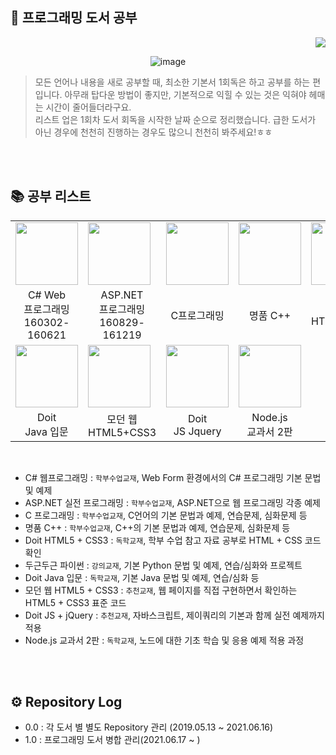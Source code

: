 ## 📖 프로그래밍 도서 공부
<div align="right"><a href="https://hits.seeyoufarm.com"/><img src="https://hits.seeyoufarm.com/api/count/incr/badge.svg?url=https://github.com/eona1301/Learn-Programming-Book"/></a></div>
<div align="center">

![image](https://user-images.githubusercontent.com/45550607/122675545-df273680-d214-11eb-9ac2-14560f4fca2d.png)

</div>

> 모든 언어나 내용을 새로 공부할 때, 최소한 기본서 1회독은 하고 공부를 하는 편입니다. 아무래 탑다운 방법이 좋지만, 기본적으로 익힐 수 있는 것은 익혀야 헤매는 시간이 줄어들더라구요.<br>
> 리스트 업은 1회차 도서 회독을 시작한 날짜 순으로 정리했습니다. 급한 도서가 아닌 경우에 천천히 진행하는 경우도 많으니 천천히 봐주세요!ㅎㅎ

<br>
<br>

## 📚 공부 리스트
<table align="center">
  <tr>
    <td><img src="https://blogfiles.pstatic.net/MjAyMTA2MjBfMTIy/MDAxNjI0MTk1NjMyNDU3.eL_eXEEXVVrtqCXfMEGzpYt0N3IC0tDi-34Zd1SnkLUg.NFCV0nKFlI_ZtNJfgLcBf0mBl622uzyYHmuwpwL_vuYg.JPEG.dang0113/5528366.jpg?type=w2" width="100px"></td>
    <td><img src="https://blogfiles.pstatic.net/MjAyMTA2MjBfMTY3/MDAxNjI0MTk1NjMyMTIy.5fiBbN6Q5TiF2OzFH0e5jL7BegWUE8E98znN_NEsEbkg.lYhtYhgEG4ak3Pu81ckSEThHyb52IAeCpY80X-lwfvsg.JPEG.dang0113/5515197.jpg?type=w2" width="100px"></td>
    <td><img src="https://blogfiles.pstatic.net/MjAyMTA2MjBfMjI0/MDAxNjI0MTk1NjI5ODkx.22VTrFxNSCi-6UOPnkHLeKLey-_mW70tIRbM0dZQFisg.KvxNL4NxE77JSc3NMkozaL-ol5l4HZOBvC-LXwjWuxYg.JPEG.dang0113/%EA%B7%B8%EB%A6%BC3.jpg?type=w2" width="100px"></td>
    <td><img src="https://blogfiles.pstatic.net/MjAyMTA2MjBfMjIy/MDAxNjI0MTk1NjMxODE2.ZnPrMwYdhUkaPMXvyQO_Y8_MY67jGnllJlBzVuMMpo8g.Y49-HwSx14xL1GGz1kGmZa8j9BDZQl5enRYH3xTPbqgg.JPEG.dang0113/%EA%B7%B8%EB%A6%BC9.jpg?type=w2" width="100px"></td>
    <td><img src="https://blogfiles.pstatic.net/MjAyMTA2MjBfMTE2/MDAxNjI0MTk1NjMwMjc1.53ZJC5m7a_KHh6KFmKmtXOjDvbSG9oazsL12TbydyrQg.sRcCG5aNOBbxhcaOd63ESYrGdTBtsj94o6s7DEjw3cQg.JPEG.dang0113/%EA%B7%B8%EB%A6%BC4.jpg?type=w2" width="100px"></td>
    <td><img src="https://blogfiles.pstatic.net/MjAyMTA2MjBfMTM5/MDAxNjI0MTk1NjMxNTQ0.6EhNrUKRv5rpmRiXbn6VVM0B_0h7c94Jb33s4NHFHWog.J5qzKYYMH7_TC7HaomSkuDmOQvCs64eIjH6Nty5RcnAg.JPEG.dang0113/%EA%B7%B8%EB%A6%BC8.jpg?type=w2" width="100px"></td>
  </tr>
  <tr>
    <td align="center">C# Web<br>프로그래밍<br>160302-160621</td>
    <td align="center">ASP.NET<br>프로그래밍<br>160829-161219</td>
    <td align="center">C프로그래밍</td>
    <td align="center">명품 C++</td>
    <td align="center">Doit<br>HTML5+CSS3</td>
    <td align="center">두근두근<br>파이썬</td>
  </tr>
  <tr>
    <td><img src="https://blogfiles.pstatic.net/MjAyMTA2MjBfMTM1/MDAxNjI0MTk1NjMwODc2.ocgyw0VX3YhiudmUFI8-T6sbZZkZG2eqJhlaAG1VRzAg.xuhzBAZ7QBWcCQaJvUW94L-MminprwD0caC8YdH1FCYg.JPEG.dang0113/%EA%B7%B8%EB%A6%BC6.jpg?type=w2" width="100px"></td>
    <td><img src="https://blogfiles.pstatic.net/MjAyMTA2MjBfMTA0/MDAxNjI0MTk1NjMxMjI3.pHS7FtdkoHrfMJJWaEAng3SZdlYHKvjBrsEi5JT51xgg.QING5SZF-uqQetOAAyq9Te49eHqaVCJ9xi5Ysb8_qD0g.JPEG.dang0113/%EA%B7%B8%EB%A6%BC7.jpg?type=w2" width="100px"></td>
    <td><img src="https://blogfiles.pstatic.net/MjAyMTA2MjBfMTk2/MDAxNjI0MTk1NjMwNTg0.4TApcdMpdQWYekup2lxX2riSmoiSu6TtDj3jYFuIfkog.jHgnli39ljNwAW_bO0IkMyYn9HNAn3YFuBgfaYMAe-8g.JPEG.dang0113/%EA%B7%B8%EB%A6%BC5.jpg?type=w2" width="100px"></td>
    <td><img src="https://blogfiles.pstatic.net/MjAyMTA4MjZfMjMy/MDAxNjI5OTQyOTAyOTY5.4fvRQYvMKohuB2cnmtzVF9HxWs1HuubNkUAxlW5Xn3Ug.QfWCcZ7YvlwGp-7_aD2HsU10s8h3IogNz2zvT7UkBBcg.PNG.dang0113/%EC%BA%A1%EC%B2%98.PNG?type=w2" width="100px"></td>
    <td></td>
    <td></td>
  </tr>
  <tr>
    <td align="center">Doit<br>Java 입문</td>
    <td align="center">모던 웹<br>HTML5+CSS3</td>
    <td align="center">Doit<br>JS Jquery</td>
    <td align="center">Node.js<br>교과서 2판</td>
    <td align="center"></td>
    <td align="center"></td>
  </tr>
</table>

<br>

+ C# 웹프로그래밍 : `학부수업교재`, Web Form 환경에서의 C# 프로그래밍 기본 문법 및 예제
+ ASP.NET 실전 프로그래밍 : `학부수업교재`, ASP.NET으로 웹 프로그래밍 각종 예제
+ C 프로그래밍 : `학부수업교재`, C언어의 기본 문법과 예제, 연습문제, 심화문제 등
+ 명품 C++ : `학부수업교재`, C++의 기본 문법과 예제, 연습문제, 심화문제 등
+ Doit HTML5 + CSS3 : `독학교재`, 학부 수업 참고 자료 공부로 HTML + CSS 코드 확인
+ 두근두근 파이썬 : `강의교재`, 기본 Python 문법 및 예제, 연습/심화와 프로젝트
+ Doit Java 입문 : `독학교재`, 기본 Java 문법 및 예제, 연습/심화 등
+ 모던 웹 HTML5 + CSS3 : `추천교재`, 웹 페이지를 직접 구현하면서 확인하는 HTML5 + CSS3 표준 코드
+ Doit JS + jQuery : `추천교재`, 자바스크립트, 제이쿼리의 기본과 함께 실전 예제까지 적용
+ Node.js 교과서 2판 : `독학교재`, 노드에 대한 기초 학습 및 응용 예제 적용 과정

<br>
<br>

## ⚙ Repository Log
+ 0.0 : 각 도서 별 별도 Repository 관리 (2019.05.13 ~ 2021.06.16)
+ 1.0 : 프로그래밍 도서 병합 관리(2021.06.17 ~ )
